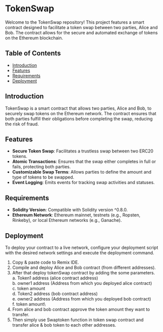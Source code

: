 # TokenSwap

Welcome to the TokenSwap repository! This project features a smart contract designed to facilitate a token swap between two parties, Alice and Bob. The contract allows for the secure and automated exchange of tokens on the Ethereum blockchain.

## Table of Contents

- [Introduction](#introduction)
- [Features](#features)
- [Requirements](#requirements)
- [Deployment](#deployment)


## Introduction

TokenSwap is a smart contract that allows two parties, Alice and Bob, to securely swap tokens on the Ethereum network. The contract ensures that both parties fulfill their obligations before completing the swap, reducing the risk of fraud.

## Features

- **Secure Token Swap**: Facilitates a trustless swap between two ERC20 tokens.
- **Atomic Transactions**: Ensures that the swap either completes in full or fails, protecting both parties.
- **Customizable Swap Terms**: Allows parties to define the amount and type of tokens to be swapped.
- **Event Logging**: Emits events for tracking swap activities and statuses.

## Requirements

- **Solidity Version**: Compatible with Solidity version ^0.8.0.
- **Ethereum Network**: Ethereum mainnet, testnets (e.g., Ropsten, Rinkeby), or local Ethereum networks (e.g., Ganache).

## Deployment

To deploy your contract to a live network, configure your deployment script with the desired network settings and execute the deployment command.

1. Copy & paste code to Remix IDE.
2. Compile and deploy Alice and Bob contract (from different addresses).
3. After that deploy tokenSwap contract by adding the some parameters.\
   a. Token1 address (alice contract address)\
   b. owner1 address (Address from which you deployed alice contract)\
   c. token amount \
   d. Token2 address (bob contract address)\
   e. owner2 address (Address from which you deployed bob contract)\
   f. token amount\
5. From alice and bob contract approve the token amount they want to transfer.
6. Then simply use Swaptoken function in token swap contract and transfer alice & bob token to each other addresses.
